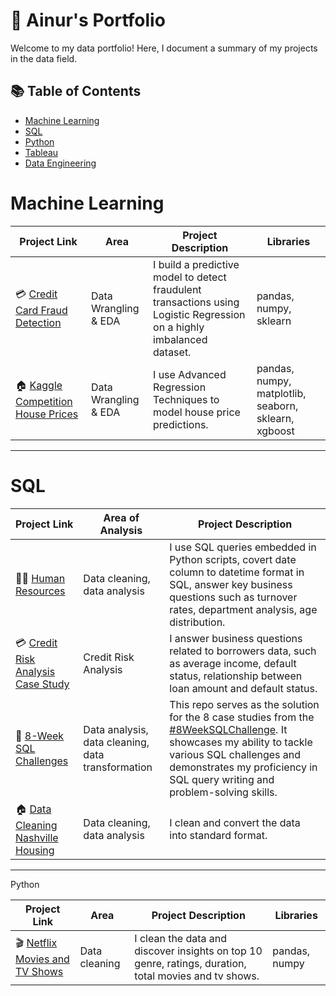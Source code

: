 
# 📕 Ainur's Portfolio

Welcome to my data portfolio! Here, I document a summary of my projects in the data field. 

## 📚 Table of Contents
- [Machine Learning](#machine-learning)
- [SQL](#sql)
- [Python](#python)
- [Tableau](#tableau)
- [Data Engineering](#data-engineering)


# Machine Learning

| Project Link | Area | Project Description | Libraries |    
|---|---|---|---|
| 💳 [Credit Card Fraud Detection](https://github.com/ainurasyikin/Machine-Learning-Project/blob/main/Project%202%20Credit%20Card%20Fraud%20Detection%20using%20Logistic%20Regression.ipynb) | Data Wrangling & EDA | I build a predictive model to detect fraudulent transactions using Logistic Regression on a highly imbalanced dataset. | pandas, numpy, sklearn |  
| 🏠 [Kaggle Competition House Prices](https://github.com/ainurasyikin/Machine-Learning-Project/blob/main/PROJECT%201%20%20Kaggle%20Competition%20House%20Prices.ipynb) | Data Wrangling & EDA | I use Advanced Regression Techniques to model house price predictions. | pandas, numpy, matplotlib, seaborn, sklearn, xgboost |  

***

# SQL

| Project Link | Area of Analysis | Project Description | 
|---|---|---|
| 🧑‍💼 [Human Resources](https://github.com/ainurasyikin/SQL/blob/main/SQL-Python-HR.ipynb) | Data cleaning, data analysis | I use SQL queries embedded in Python scripts, covert date column to datetime format in SQL, answer key business questions such as turnover rates, department analysis, age distribution. |  
| 💳 [Credit Risk Analysis Case Study](https://github.com/ainurasyikin/SQL/blob/main/Credit%20Risk%20Analysis%20Case%20Study.md) | Credit Risk Analysis | I answer business questions related to borrowers data, such as average income, default status, relationship between loan amount and default status. | 
| 📄 [8-Week SQL Challenges](https://github.com/ainurasyikin/8-Weeks-SQL-Challenge) | Data analysis, data cleaning, data transformation | This repo serves as the solution for the 8 case studies from the [#8WeekSQLChallenge](https://8weeksqlchallenge.com). It showcases my ability to tackle various SQL challenges and demonstrates my proficiency in SQL query writing and problem-solving skills. | 
| 🏠 [Data Cleaning Nashville Housing](https://github.com/ainurasyikin/SQL/blob/main/Data%20Cleaning%20Nashville%20Housing.sql) | Data cleaning, data analysis | I clean and convert the data into standard format. |  

***

Python

| Project Link | Area | Project Description | Libraries |    
|---|---|---|---|
|🎬 [Netflix Movies and TV Shows ](https://github.com/ainurasyikin/Python/blob/main/Data%20Cleaning%20Netflix.ipynb) | Data cleaning | I clean the data and discover insights on top 10 genre, ratings, duration, total movies and tv shows. | pandas, numpy | 

